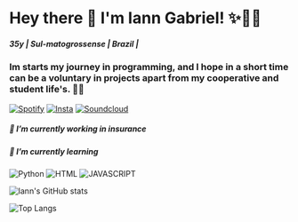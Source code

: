 #  Hey there 👋 I'm Iann Gabriel! ✨🏳️‍🌈
#####  35y | Sul-matogrossense | Brazil | 

### Im starts my journey in programming, and I hope in a short time can be a voluntary in projects apart from my cooperative and student life's. 🫶🏾
[![Spotify](https://img.shields.io/badge/Spotify-1ED760?&style=for-the-badge&logo=spotify&logoColor=white)](https://open.spotify.com/user/31oxsuqgzfktlulf5quz22rwusta?si=cbJgQMnNQxiEu8mim2uoNg)
[![Insta](https://img.shields.io/badge/Instagram-E4405F?style=for-the-badge&logo=instagram&logoColor=white)](https://instagram.com/ianngabriel) 
[![Soundcloud](https://img.shields.io/badge/SoundCloud-FF3300?style=for-the-badge&logo=soundcloud&logoColor=white)](https://soundcloud.com/ianngabriel)

##### 🔭 I’m currently working in insurance
##### 🌱 I’m currently learning
 
 ![Python](https://img.shields.io/badge/Python-3776AB?style=for-the-badge&logo=python&logoColor=white)
 ![HTML](https://img.shields.io/badge/HTML-239120?style=for-the-badge&logo=html5&logoColor=white)
 ![JAVASCRIPT](https://img.shields.io/badge/JavaScript-F7DF1E?style=for-the-badge&logo=javascript&logoColor=black)



 ![Iann's GitHub stats](https://github-readme-stats.vercel.app/api?username=ianngd&show_icons=true&theme=dracula)


 ![Top Langs](https://github-readme-stats.vercel.app/api/top-langs/?username=ianngd&hide_progress=true&theme=dracula)




<!--
**ianngd/ianngd** is a ✨ _special_ ✨ repository because its `README.md` (this file) appears on your GitHub profile.

Here are some ideas to get you started:

- 🔭 I’m currently working on ...
- 🌱 I’m currently learning ...
- 👯 I’m looking to collaborate on ...
- 🤔 I’m looking for help with ...
- 💬 Ask me about ...
- 📫 How to reach me: ...
- 😄 Pronouns: ...
- ⚡ Fun fact: ...
-->
